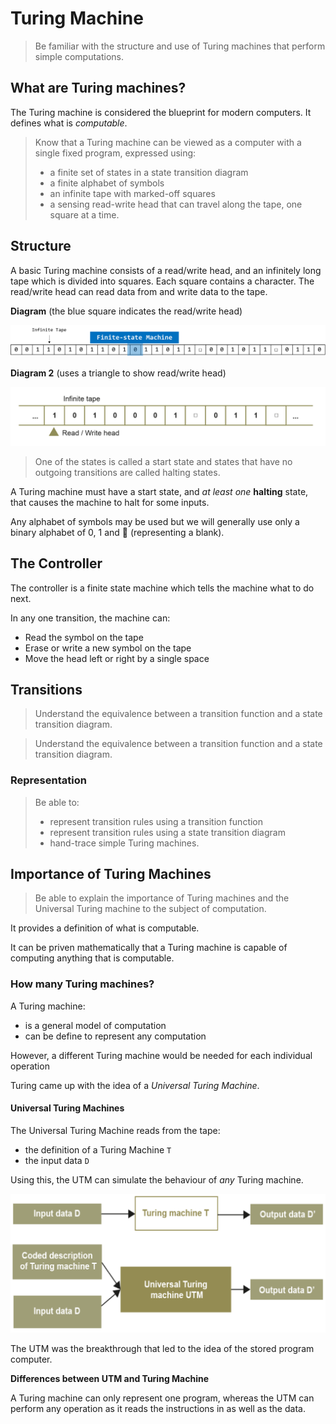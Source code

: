 # Turing Machine

> Be familiar with the structure and use of Turing
> machines that perform simple computations.

## What are Turing machines?

The Turing machine is considered the blueprint for modern computers.
It defines what is *computable*.

> Know that a Turing machine can be viewed as a
> computer with a single fixed program, expressed
> using:
> * a finite set of states in a state transition diagram
> * a finite alphabet of symbols
> * an infinite tape with marked-off squares
> * a sensing read-write head that can travel along the tape, one square at a time.

## Structure

A basic Turing machine consists of a read/write head, and an infinitely long tape which is divided into squares.
Each square contains a character.
The read/write head can read data from and write data to the tape.

**Diagram** 
(the blue square indicates the read/write head)

![](resources/turingtape.png)

**Diagram 2**
(uses a triangle to show read/write head)

![](resources/turingtape2.png)

> One of the states is called a start state and states
> that have no outgoing transitions are called
> halting states.

A Turing machine must have a start state, and *at least one* **halting** state, that causes the machine to halt for some inputs.

Any alphabet of symbols may be used but we will generally use only a binary alphabet of 0, 1 and  (representing a blank).

## The Controller

The controller is a finite state machine which tells the machine what to do next.

In any one transition, the machine can:
* Read the symbol on the tape
* Erase or write a new symbol on the tape
* Move the head left or right by a single space

## Transitions

> Understand the equivalence between a transition
> function and a state transition diagram.

> Understand the equivalence between a transition
> function and a state transition diagram.

### Representation

> Be able to:
> * represent transition rules using a transition
> function
> * represent transition rules using a state
> transition diagram
> * hand-trace simple Turing machines.

## Importance of Turing Machines

> Be able to explain the importance of Turing
> machines and the Universal Turing machine to
> the subject of computation.

It provides a definition of what is computable.

It can be priven mathematically that a Turing machine is capable of computing anything that is computable. 

### How many Turing machines?

A Turing machine:

* is a general model of computation
* can be define to represent any computation

However, a different Turing machine would be needed for each individual operation

Turing came up with the idea of a *Universal Turing Machine*.

#### Universal Turing Machines

The Universal Turing Machine reads from the tape:
* the definition of a Turing Machine `T`
* the input data `D`

Using this, the UTM can simulate the behaviour of *any* Turing machine.

![](resources/UTM.png)

The UTM was the breakthrough that led to the idea of the stored program computer.

**Differences between UTM and Turing Machine**

A Turing machine can only represent one program, whereas the UTM can perform any operation as it reads the instructions in as well as the data.
